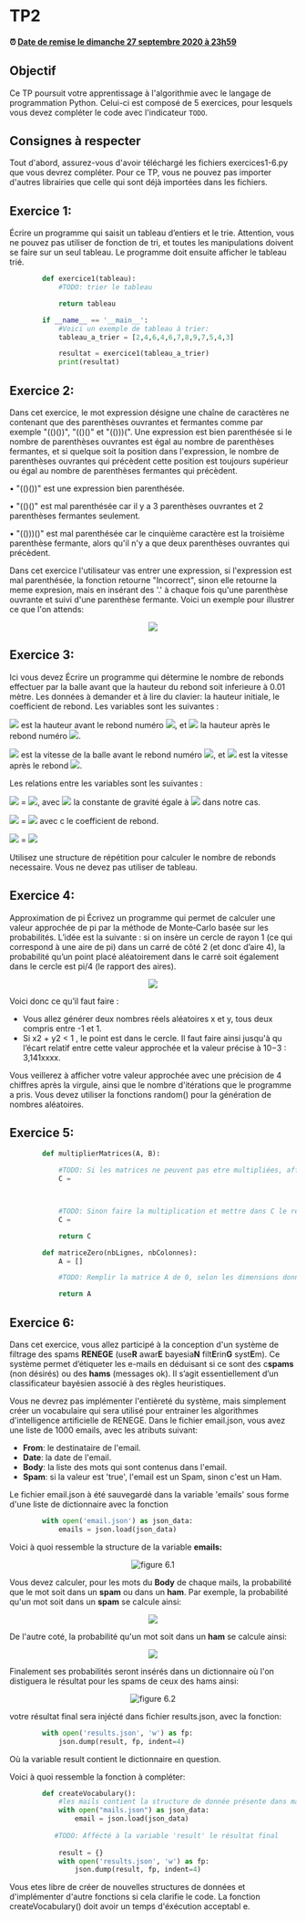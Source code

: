 

# TP2

<!--- Changer la date de remise en modifiant le URL--->
#### :alarm_clock: [Date de remise le dimanche 27 septembre 2020 à 23h59](https://www.timeanddate.com/countdown/generic?iso=20200927T2359&p0=165&msg=Remise&font=cursive&csz=1#)

## Objectif

Ce TP poursuit votre apprentissage à l'algorithmie avec le langage de programmation Python.
Celui-ci est composé de 5 exercices, pour lesquels vous devez compléter le code avec l'indicateur `TODO`.

## Consignes à respecter

Tout d'abord, assurez-vous d'avoir téléchargé les fichiers exercices1-6.py que vous devrez compléter.
Pour ce TP, vous ne pouvez pas importer d'autres librairies que celle qui sont déjà importées dans les fichiers.


## Exercice 1:
Écrire un programme qui saisit un tableau d’entiers et le trie. Attention, vous ne pouvez pas utiliser de fonction de tri, et toutes les manipulations doivent se faire sur un seul tableau. Le programme doit ensuite afficher le tableau trié.

```python
        def exercice1(tableau):
            #TODO: trier le tableau

            return tableau

        if __name__ == '__main__':
            #Voici un exemple de tableau à trier:
            tableau_a_trier = [2,4,6,4,6,7,8,9,7,5,4,3]

            resultat = exercice1(tableau_a_trier)
            print(resultat)
```


## Exercice 2:


Dans cet exercice, le mot expression désigne une chaîne de caractères ne contenant que des parenthèses ouvrantes et fermantes comme par exemple "(()())", "(()()" et "(()))(".
Une expression est bien parenthésée si le nombre de parenthèses ouvrantes est égal au nombre de parenthèses fermantes, et si quelque soit la position dans l'expression, le nombre de parenthèses ouvrantes qui précèdent cette position est toujours supérieur ou égal au nombre de parenthèses fermantes qui précèdent.

• "(()())" est une expression bien parenthésée.

• "(()()" est mal parenthésée car il y a 3 parenthèses ouvrantes et 2 parenthèses fermantes seulement.

• "(()))()" est mal parenthésée car le cinquième caractère est la troisième parenthèse fermante, alors qu'il n'y a que deux parenthèses ouvrantes qui précèdent.


Dans cet exercice l'utilisateur vas entrer une expression, si l'expression est mal parenthésée, la fonction retourne "Incorrect", sinon elle retourne la meme expresion, mais en insérant des '.' à chaque fois qu'une parenthèse ouvrante et suivi d'une parenthèse fermante. Voici un exemple pour illustrer ce que l'on attends:
<p align="center">
     <img src="img/exo2.png?raw=true"/>
</p>

 

## Exercice 3:
Ici vous devez Écrire un programme qui détermine le nombre de rebonds effectuer par la balle avant que la hauteur du rebond soit inferieure à 0.01 mètre. Les données à demander et à lire du clavier: la hauteur initiale, le coefficient de rebond. 
Les variables sont les suivantes :

<img src="https://render.githubusercontent.com/render/math?math=h_{i-1}"> est la hauteur avant le rebond numéro <img src="https://render.githubusercontent.com/render/math?math=i">, et <img src="https://render.githubusercontent.com/render/math?math=h_{i}"> la hauteur après le rebond numéro <img src="https://render.githubusercontent.com/render/math?math=i">.

<img src="https://render.githubusercontent.com/render/math?math=v_{i-1}"> est la vitesse de la balle avant le rebond numéro <img src="https://render.githubusercontent.com/render/math?math=i">, et <img src="https://render.githubusercontent.com/render/math?math=v_{i}"> est la vitesse après le rebond <img src="https://render.githubusercontent.com/render/math?math=i">.

Les relations entre les variables sont les suivantes :

<img src="https://render.githubusercontent.com/render/math?math=v_{i-1}"> = <img src="https://render.githubusercontent.com/render/math?math=$\sqrt{2*g*h_{i-1}}$">, avec <img src="https://render.githubusercontent.com/render/math?math=g">  la constante de gravité égale à <img src="https://render.githubusercontent.com/render/math?math=9.81"> dans notre cas.

<img src="https://render.githubusercontent.com/render/math?math=v_{i}"> = <img src="https://render.githubusercontent.com/render/math?math=v_{i-1}*c"> avec c le coefficient de rebond.

<img src="https://render.githubusercontent.com/render/math?math=h_{i}"> = <img src="https://render.githubusercontent.com/render/math?math=(v_{i})^2/2*g"> 

Utilisez une structure de répétition pour calculer le nombre de rebonds necessaire.
Vous ne devez pas utiliser de tableau.

## Exercice 4:
Approximation de pi
Écrivez un programme qui permet de calculer une valeur approchée de pi par la
méthode de Monte‐Carlo basée sur les probabilités.
L’idée est la suivante : si on insère un cercle de rayon 1 (ce qui correspond à une aire de pi) dans un carré
de côté 2 (et donc d’aire 4), la probabilité qu’un point placé aléatoirement dans le carré soit également
dans le cercle est pi/4 (le rapport des aires).

<p align="center">
     <img src="img/PiBoard.png?raw=true"/>
</p>


Voici donc ce qu’il faut faire :
- Vous allez générer deux nombres réels aléatoires x et y, tous deux compris entre -1 et 1.
- Si x2 + y2 < 1 , le point est dans le cercle.
Il faut faire ainsi  jusqu'à qu l’écart relatif entre cette valeur approchée et la valeur précise à 10−3 :
3,141xxxx. 

Vous veillerez à afficher votre valeur approchée avec une précision de 4 chiffres après la
virgule, ainsi que le nombre d'itérations que le programme a pris.
Vous devez utiliser la fonctions random() pour la génération de nombres aléatoires. 

## Exercice 5:

```python
        def multiplierMatrices(A, B):

            #TODO: Si les matrices ne peuvent pas etre multipliées, affecter à C une matrice nulle [nbLignesA x nbColonnesB]
            C =



            #TODO: Sinon faire la multiplication et mettre dans C le résultat
            C =

            return C

```

```python
        def matriceZero(nbLignes, nbColonnes):
            A = []

            #TODO: Remplir la matrice A de 0, selon les dimensions données

            return A
```
## Exercice 6:
Dans cet exercice, vous allez participé à la conception d'un système de filtrage des spams <b>RENEGE</b> (use<b>R</b> awar<b>E</b> bayesia<b>N</b> filt<b>E</b>rin<b>G</b> syst<b>E</b>m). Ce système permet d’étiqueter les e-mails en déduisant si ce sont des c<b>spams</b> (non désirés) ou des <b>hams</b> (messages ok).  Il s’agit essentiellement d’un classificateur bayésien associé à des règles heuristiques. 

Vous ne devrez pas implémenter l'entièreté du système, mais simplement créer un vocabulaire qui sera utilisé pour entrainer les algorithmes d'intelligence artificielle de RENEGE. Dans le fichier email.json, vous avez une liste de 1000 emails, avec les atributs suivant:
- <b>From</b>: le destinataire de l'email.
- <b>Date</b>: la date de l'email.
- <b>Body</b>: la liste des mots qui sont contenus dans l'email.
- <b>Spam</b>: si la valeur est 'true', l'email est un Spam, sinon c'est un Ham.

Le fichier email.json à été sauvegardé dans la variable 'emails' sous forme d'une liste de dictionnaire avec la fonction 
```python
        with open('email.json') as json_data:
            emails = json.load(json_data)
```
Voici à quoi ressemble la structure de la variable <b>emails:</b>
<p align="center">
     <img alt="figure 6.1" src="img/new1.PNG?raw=true"/>
</p>
Vous devez calculer, pour les mots du <b>Body</b> de chaque mails, la probabilité que le mot soit dans un <b>spam</b> ou dans un <b>ham</b>. Par exemple, la probabilité qu'un mot soit dans un <b>spam</b> se calcule ainsi: 
<p align="center">
     <img src="img/spamss.PNG?raw=true"/>
</p>
De l'autre coté, la probabilité qu'un mot soit dans un <b>ham</b> se calcule ainsi:
<p align="center">
     <img src="img/hams.PNG?raw=true"/>
</p>
Finalement ses probabilités seront insérés dans un dictionnaire où l'on distiguera le résultat pour les spams de ceux des hams ainsi:
<p align="center">
     <img title="figure 6.2" src="img/new2PNG.PNG?raw=true"/>
</p>
votre résultat final sera injécté dans fichier results.json, avec la fonction:

```python
        with open('results.json', 'w') as fp:
            json.dump(result, fp, indent=4)
```
Où la variable result contient le dictionnaire en question.

Voici à quoi ressemble la fonction à compléter:


```python
        def createVocabulary():
            #les mails contient la structure de donnée présente dans mail.json
            with open("mails.json") as json_data:
                email = json.load(json_data)
                
           #TODO: Affécté à la variable 'result' le résultat final
           
            result = {}
            with open('results.json', 'w') as fp:
                json.dump(result, fp, indent=4)         
```

Vous etes libre de créer de nouvelles structures de données et d'implémenter d'autre fonctions si cela clarifie le code. La fonction createVocabulary() doit avoir un temps d'éxécution acceptabl e.












